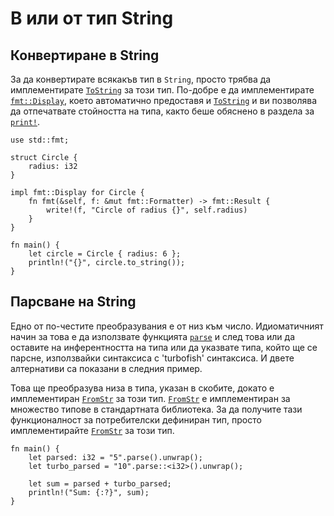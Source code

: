 # В или от тип String

## Конвертиране в String

За да конвертирате всякакъв тип в `String`, просто трябва да имплементирате [`ToString`]
за този тип. По-добре е да имплементирате [`fmt::Display`][Display],
което автоматично предоставя и [`ToString`] и ви позволява да отпечатвате стойността на типа,
както беше обяснено в раздела за [`print!`][print].

```rust,editable
use std::fmt;

struct Circle {
    radius: i32
}

impl fmt::Display for Circle {
    fn fmt(&self, f: &mut fmt::Formatter) -> fmt::Result {
        write!(f, "Circle of radius {}", self.radius)
    }
}

fn main() {
    let circle = Circle { radius: 6 };
    println!("{}", circle.to_string());
}
```

## Парсване на String

Едно от по-честите преобразувания е от низ към число. Идиоматичният начин за това е
да използвате функцията [`parse`] и след това или да оставите на инферентността на типа
или да указвате типа, който ще се парсне, използвайки синтаксиса с 'turbofish' синтаксиса.
И двете алтернативи са показани в следния пример.

Това ще преобразува низа в типа, указан в скобите, докато е имплементиран [`FromStr`] за този тип.
[`FromStr`] е имплементиран за множество типове в стандартната библиотека.
За да получите тази функционалност за потребителски дефиниран тип,
просто имплементирайте [`FromStr`] за този тип.

```rust,editable
fn main() {
    let parsed: i32 = "5".parse().unwrap();
    let turbo_parsed = "10".parse::<i32>().unwrap();

    let sum = parsed + turbo_parsed;
    println!("Sum: {:?}", sum);
}
```

[`ToString`]: https://doc.rust-lang.org/std/string/trait.ToString.html
[Display]: https://doc.rust-lang.org/std/fmt/trait.Display.html
[print]: ../hello/print.md
[`parse`]: https://doc.rust-lang.org/std/primitive.str.html#method.parse
[`FromStr`]: https://doc.rust-lang.org/std/str/trait.FromStr.html
